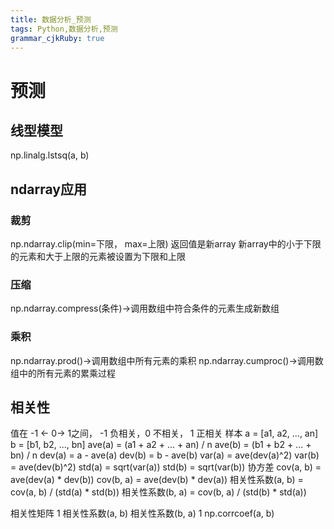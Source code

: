 ```yaml
---
title: 数据分析_预测
tags: Python,数据分析,预测
grammar_cjkRuby: true
---
```

# 预测

## 线型模型
np.linalg.lstsq(a, b)

## ndarray应用
### 裁剪
np.ndarray.clip(min=下限， max=上限) 返回值是新array
新array中的小于下限的元素和大于上限的元素被设置为下限和上限
### 压缩
np.ndarray.compress(条件)->调用数组中符合条件的元素生成新数组
### 乘积
np.ndarray.prod()->调用数组中所有元素的乘积
np.ndarray.cumproc()->调用数组中的所有元素的累乘过程
## 相关性
值在 -1 <- 0-> 1之间， -1 负相关，0 不相关， 1 正相关
样本
a = [a1, a2, ..., an]
b = [b1, b2, ..., bn]
ave(a) = (a1 + a2 + ... + an) / n
ave(b) = (b1 + b2 + ... + bn) / n
dev(a) = a - ave(a)
dev(b) = b - ave(b)
var(a) = ave(dev(a)^2)
var(b) = ave(dev(b)^2)
std(a) = sqrt(var(a))
std(b) = sqrt(var(b))
协方差
cov(a, b) = ave(dev(a) * dev(b))
cov(b, a) = ave(dev(b) * dev(a))
相关性系数(a, b) = cov(a, b) / (std(a) * std(b)) 
相关性系数(b, a) = cov(b, a) / (std(b) * std(a))

相关性矩阵
1      相关性系数(a, b)
相关性系数(b, a)    1
np.corrcoef(a, b)



